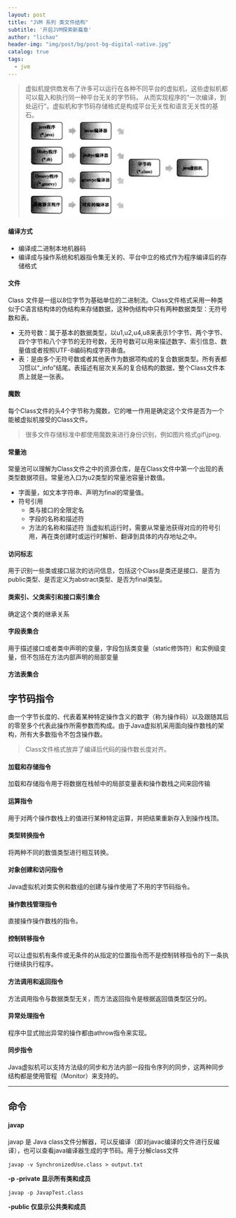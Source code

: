 ```yaml
---
layout: post
title: "JVM 系列 类文件结构"
subtitle: '开启JVM探索新篇章'
author: "lichao"
header-img: "img/post/bg/post-bg-digital-native.jpg"
catalog: true
tags:
  - jvm
---
```


> 虚拟机提供商发布了许多可以运行在各种不同平台的虚拟机，这些虚拟机都可以载入和执行同一种平台无关的字节码， 从而实现程序的“一次编译，到处运行”。虚拟机和字节码存储格式是构成平台无关性和语言无关性的基石。
![jvm](/img/jvm/jvm2.png)

#### 编译方式

* 编译成二进制本地机器码
* 编译成与操作系统和机器指令集无关的、平台中立的格式作为程序编译后的存储格式

#### 文件

Class 文件是一组以8位字节为基础单位的二进制流。Class文件格式采用一种类似于C语言结构体的伪结构来存储数据，这种伪结构中只有两种数据类型：无符号数和表。

* 无符号数：属于基本的数据类型，以u1,u2,u4,u8来表示1个字节、两个字节、四个字节和八个字节的无符号数，无符号数可以用来描述数字、索引信息、数量值或者按照UTF-8编码构成字符串值。
* 表：是由多个无符号数或者其他表作为数据项构成的复合数据类型。所有表都习惯以“_info”结尾。表描述有层次关系的复合结构的数据，整个Class文件本质上就是一张表。

#### 魔数

每个Class文件的头4个字节称为魔数，它的唯一作用是确定这个文件是否为一个能被虚拟机接受的Class文件。

> 很多文件存储标准中都使用魔数来进行身份识别，例如图片格式gif\jpeg.

#### 常量池

常量池可以理解为Class文件之中的资源仓库，是在Class文件中第一个出现的表类型数据项目。常量池入口为u2类型的常量池容量计数值。

* 字面量，如文本字符串、声明为final的常量值。
* 符号引用
  * 类与接口的全限定名
  * 字段的名称和描述符
  * 方法的名称和描述符
当虚拟机运行时，需要从常量池获得对应的符号引用，再在类创建时或运行时解析、翻译到具体的内存地址之中。

#### 访问标志

用于识别一些类或接口层次的访问信息，包括这个Class是类还是接口、是否为public类型、是否定义为abstract类型、是否为final类型。

#### 类索引、父类索引和接口索引集合

确定这个类的继承关系

#### 字段表集合

用于描述接口或者类中声明的变量，字段包括类变量（static修饰符）和实例级变量，但不包括在方法内部声明的局部变量

#### 方法表集合

## 字节码指令

由一个字节长度的、代表着某种特定操作含义的数字（称为操作码）以及跟随其后的零至多个代表此操作所需参数而构成。由于Java虚拟机采用面向操作数栈的架构，所有大多数指令不包含操作数。

> Class文件格式放弃了编译后代码的操作数长度对齐。

#### 加载和存储指令

加载和存储指令用于将数据在栈帧中的局部变量表和操作数栈之间来回传输

#### 运算指令

用于对两个操作数栈上的值进行某种特定运算，并把结果重新存入到操作栈顶。

#### 类型转换指令

将两种不同的数值类型进行相互转换。

#### 对象创建和访问指令

Java虚拟机对类实例和数组的创建与操作使用了不用的字节码指令。

#### 操作数栈管理指令

直接操作操作数栈的指令。

#### 控制转移指令

可以让虚拟机有条件或无条件的从指定的位置指令而不是控制转移指令的下一条执行继续执行程序。

#### 方法调用和返回指令

方法调用指令与数据类型无关，而方法返回指令是根据返回值类型区分的。

#### 异常处理指令

程序中显式抛出异常的操作都由athrow指令来实现。

#### 同步指令

Java虚拟机可以支持方法级的同步和方法内部一段指令序列的同步，这两种同步结构都是使用管程（Monitor）来支持的。

---

## 命令

#### javap

javap 是 Java class文件分解器，可以反编译（即对javac编译的文件进行反编译），也可以查看java编译器生成的字节码。用于分解class文件

```
javap -v SynchronizedUse.class > output.txt
```

**-p  -private  显示所有类和成员**

```
javap -p JavapTest.class
```

**-public  仅显示公共类和成员**
